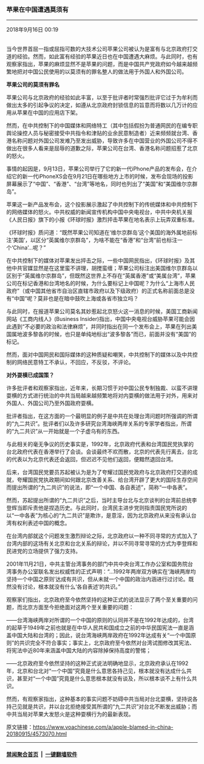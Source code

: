 ### 苹果在中国遭遇莫须有
------------------------

<div class="published">
 <span class="date" title="中国时间">
  <time datetime="2018-09-16T00:19:11+08:00">
   2018年9月16日 00:19
  </time>
 </span>
</div>
<br/>
<div class="wsw">
 <p paraeid="{4d6eb6af-4f63-4f8c-8c6a-d5542222aab6}{35}" paraid="1338393143">
  当今世界首屈一指或屈指可数的大技术公司苹果公司被认为是富有与北京政府打交道的经验。然而，如此富有经验的苹果近日也在中国遭遇大麻烦。与此同时，也有观察家指出，苹果的麻烦显然不是苹果的问题，而是中国共产党政府如今越来越频繁地把对中国公民使用的以莫须有的罪名整人的做法用于外国人和外国公司。
 </p>
 <p paraeid="{4d6eb6af-4f63-4f8c-8c6a-d5542222aab6}{49}" paraid="1785851617">
  <strong>
   苹果公司的莫须有罪名
  </strong>
 </p>
 <p paraeid="{4d6eb6af-4f63-4f8c-8c6a-d5542222aab6}{63}" paraid="1997281659">
  苹果公司与北京政府的经验如此丰富，以至于批评者时常强烈批评它过于为牟利而做出太多的引起争议的决定，如遵从北京政府封锁信息的旨意而将数以几万计的应用从苹果在中国的应用店下架。
 </p>
 <p paraeid="{4d6eb6af-4f63-4f8c-8c6a-d5542222aab6}{71}" paraid="2013794979">
  然而，在中共控制下的中国媒体和网络特工（其中包括假扮为普通网民的在编专职舆论操控人员与秘密接受中共指令和津贴的业余民意制造者）近来频频就台湾、香港名称问题对外国公司发难乃至发出威胁，导致许多在中国营业的外国公司不得不做出在很多人看来是屈辱的道歉之际，苹果公司在台湾、香港名称问题招惹了北京的怒火。
 </p>
 <p paraeid="{4d6eb6af-4f63-4f8c-8c6a-d5542222aab6}{79}" paraid="220355182">
  事情的起因是，9月13日，苹果公司举行了它的新一代iPhone产品的发布会，在介绍它的新一代iPhoneXS会在9月21日在哪些地方上市的时候，发布会现场的投影屏幕展示了“中国”、“香港”、“台湾”等地名，同时也列出了“美国”和“美国维尔京群岛”。
 </p>
 <p paraeid="{4d6eb6af-4f63-4f8c-8c6a-d5542222aab6}{111}" paraid="549727097">
  苹果这一新产品发布会，这个投影展示激起了中共控制下的传统媒体和中共控制下的网络媒体的怒火。中共权威的新闻宣传机构中国中央电视台，中共中央机关报《人民日报》旗下的小报《环球时报》激烈抨击苹果在地名表示上玩弄双重标准。
 </p>
 <p paraeid="{4d6eb6af-4f63-4f8c-8c6a-d5542222aab6}{125}" paraid="298041952">
  《环球时报》质问道：“既然苹果公司知道在‘维尔京群岛’这个美国的海外属地前标注‘美国’，以区分“英属维尔京群岛”，为啥不能在“香港”和“台湾”前也标注一个‘China’…呢？”
 </p>
 <p paraeid="{4d6eb6af-4f63-4f8c-8c6a-d5542222aab6}{147}" paraid="265378725">
  在中共控制下的媒体对苹果发出抨击之际，一些中国网民指出，《环球时报》及其他中共官媒显然是在这里蛮不讲理，胡搅蛮缠；苹果公司标注出美国维尔京群岛以区别于“英属维尔京群岛”，但既然这世界上不存在“英属香港”或“美属台湾”，苹果公司在标记香港和台湾地名的时候，为什么要标记上中国呢？为什么“上海市人民政府”（或中国其他省市自治区直辖市政府以及下级政府）的正式名称前面总是没有“中国”呢？莫非也是在暗中鼓吹上海或各省市独立吗？
 </p>
 <p paraeid="{4d6eb6af-4f63-4f8c-8c6a-d5542222aab6}{163}" paraid="1872455545">
  与此同时，在报道苹果公司莫名其妙惹起北京怒火这一消息的时候，美国工商新闻网站《工商内线人》(Business Insider)指出，中国中央电视台威胁苹果可能会因此遇到“不必要的政治和法律麻烦”，并同时指出在同一个发布会上，苹果在列出美国属地波多黎各的时候，也只是单纯地标出“波多黎各”而已，前面并没有“美国”的标记。
 </p>
 <p paraeid="{4d6eb6af-4f63-4f8c-8c6a-d5542222aab6}{191}" paraid="522504604">
  然而，面对中国网民和国际媒体的这种质疑和嘲笑，中共控制下的媒体以及中共控制的网络民意特工不承认，不回应，不反驳，不评论。
 </p>
 <p paraeid="{4d6eb6af-4f63-4f8c-8c6a-d5542222aab6}{199}" paraid="1381659825">
  <strong>
   对外耍横已成国策？
  </strong>
 </p>
 <p paraeid="{4d6eb6af-4f63-4f8c-8c6a-d5542222aab6}{213}" paraid="2134283410">
  许多批评者和观察家指出，近年来，长期习惯于对中国公民专制独裁、以蛮不讲理耍横的方式进行统治的中共当局越来越频繁地将对内耍横的做法用于对外，用来对外国人、外国公司乃至外国政府耍横。
 </p>
 <p paraeid="{4d6eb6af-4f63-4f8c-8c6a-d5542222aab6}{221}" paraid="64393281">
  批评者指出，在这方面的一个最明显的例子是中共在处理台湾问题时所强调的所谓的“九二共识”。批评者们以及许多研究台湾海峡两岸关系的专家学者指出，所谓的“九二共识”从一开始就是一个子虚乌有的东西。
 </p>
 <p paraeid="{4d6eb6af-4f63-4f8c-8c6a-d5542222aab6}{237}" paraid="192001036">
  与此相关的毫无争议的历史事实是，1992年，北京政府代表和台湾国民党执掌的台北政府代表在香港举行了会谈。会谈最终不欢而散，北京的代表先行离去，台北的代表以为北京代表还会返回，但迟迟不见他们返回，便黯然退回台湾。
 </p>
 <p paraeid="{4d6eb6af-4f63-4f8c-8c6a-d5542222aab6}{249}" paraid="1648960551">
  后来，台湾国民党要员苏起被认为是为了夸耀过国民党政府与北京政府打交道的成就，夸耀国民党执政期间如何跟北京改善关系、给台湾开辟了更大的国际生存空间而提出所谓的“九二共识”的说法，即“一个中国、各自表述”，简称“一中各表”。
 </p>
 <p paraeid="{ae5222a2-af6d-43e1-8609-c485f5bfa1dc}{12}" paraid="466389303">
  然而，苏起提出所谓的“九二共识”之后，当时主导台北与北京谈判的台湾前总统李登辉当即斥责他是捏造历史。与此同时，台湾民主进步党则指责国民党所说的以“一中各表”为核心的“九二共识”是欺诈，是意淫，因为北京政府从来没有承认台湾有权利表述中国的概念。
 </p>
 <p paraeid="{ae5222a2-af6d-43e1-8609-c485f5bfa1dc}{44}" paraid="2040508723">
  在台湾内部就这个问题发生激烈辩论之际，北京政府以一种不同寻常的方式加入了台湾内部的这场有关北京和台北关系的辩论，并以不同寻常寻常的方式为李登辉和民进党的立场提供了强力支持。
 </p>
 <p paraeid="{ae5222a2-af6d-43e1-8609-c485f5bfa1dc}{52}" paraid="340149421">
  2001年11月21日，中共主管台湾事务的部门中共中央台湾工作办公室和国务院台湾事务办公室联名发出权威性的正式声明：“...1992年两岸双方确实在‘海峡两岸均坚持一个中国之原则’达成有共识，但从未就一个中国的政治内涵进行过讨论。既然没有讨论，根本就没有什么‘各自表述’的共识。”
 </p>
 <p paraeid="{ae5222a2-af6d-43e1-8609-c485f5bfa1dc}{76}" paraid="135121209">
  观察家们指出，北京政府至今依然坚持的这种正式的说法显示了两个至关重要的问题，而北京方面至今拒绝面对这两个至关重要的问题：
 </p>
 <p paraeid="{ae5222a2-af6d-43e1-8609-c485f5bfa1dc}{84}" paraid="437858802">
  ——台湾海峡两岸对所谓的一个中国的原则的认同并不是在1992年达成的，台湾的起草于1949年之前也就是在中华人民共和国成立之前的中华民国宪法一直是涵盖中国大陆和台湾的；因此，说台湾海峡两岸政府在1992年达成有关“一个中国原则”的共识完全不符合事实；事实上，北京政府至今依然对台湾试图修改其宪法、将宪法中近80年来涵盖中国大陆的内容除掉保持高度的警惕；
 </p>
 <p paraeid="{ae5222a2-af6d-43e1-8609-c485f5bfa1dc}{118}" paraid="734872243">
  ——北京政府至今依然坚持的这种正式说法明确地显示，北京政府承认在1992年，北京和台北对“一个中国”究竟是什么意思各持己见，根本就没有达成什么共识，甚至对“一个中国”究竟是什么意思根本就没有谈及，所以根本谈不上有什么共识。
 </p>
 <p paraeid="{ae5222a2-af6d-43e1-8609-c485f5bfa1dc}{140}" paraid="2055944799">
  然而，有观察家指出，这种基本的事实问题不妨碍中共当局对台北耍横，坚持说各持己见就是共识，并以台北拒绝接受其所谓的“九二共识”对台北不断发出威胁；而中共当局对苹果大发怒火是这种耍横行为的最新表现。
 </p>
</div>

原文链接：https://www.voachinese.com/a/apple-blamed-in-china-20180915/4573070.html


------------------------
#### [禁闻聚合首页](https://github.com/gfw-breaker/banned-news/blob/master/README.md) &nbsp;|&nbsp;  [一键翻墙软件](https://github.com/gfw-breaker/nogfw/blob/master/README.md)